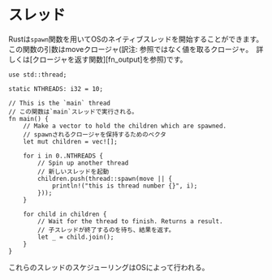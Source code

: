 <!--
# Threads
-->
# スレッド

<!--
Rust provides a mechanism for spawning native OS threads via the `spawn`
function, the argument of this function is a moving closure.
-->
Rustは`spawn`関数を用いてOSのネイティブスレッドを開始することができます。この関数の引数はmoveクロージャ(訳注: 参照ではなく値を取るクロージャ。　詳しくは[クロージャを返す関数][fn_output]を参照)です。

```rust,editable
use std::thread;

static NTHREADS: i32 = 10;

// This is the `main` thread
// この関数は`main`スレッドで実行される。
fn main() {
    // Make a vector to hold the children which are spawned.
    // spawnされるクロージャを保持するためのベクタ
    let mut children = vec![];

    for i in 0..NTHREADS {
        // Spin up another thread
        // 新しいスレッドを起動
        children.push(thread::spawn(move || {
            println!("this is thread number {}", i);
        }));
    }

    for child in children {
        // Wait for the thread to finish. Returns a result.
        // 子スレッドが終了するのを待ち、結果を返す。
        let _ = child.join();
    }
}
```

<!--
These threads will be scheduled by the OS.
-->
これらのスレッドのスケジューリングはOSによって行われる。
